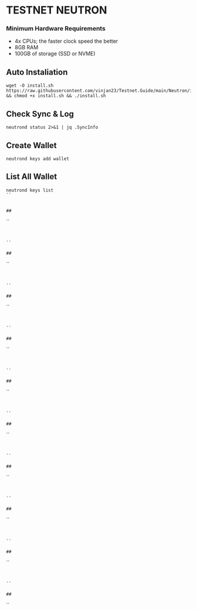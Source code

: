 # TESTNET NEUTRON


### Minimum Hardware Requirements
 - 4x CPUs; the faster clock speed the better
 - 8GB RAM
 - 100GB of storage (SSD or NVME)

## Auto Instaliation

```
wget -O install.sh https://raw.githubusercontent.com/vinjan23/Testnet.Guide/main/Neutron/install.sh && chmod +x install.sh && ./install.sh
```

## Check Sync & Log

```
neutrond status 2>&1 | jq .SyncInfo
```

## Create Wallet

```
neutrond keys add wallet
```

## List All Wallet

```
neutrond keys list
``


## 

```

``

## 

```

``

## 

```

``

## 

```

``

## 

```

``

## 

```

``

## 

```

``

## 

```

``

## 

```

``

## 

```

``

## 

```

``

## 

```

``

## 

```

``

## 

```

``

## 

```

``

## 

```

``

## 

```

``

## 

```

``

## 

```

``

